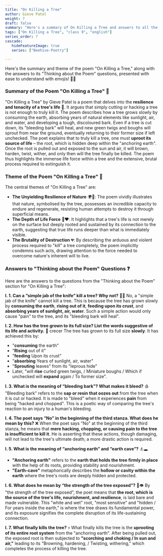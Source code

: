 ```yaml
---
title: "On Killing a Tree"
author: Gieve Patel
weight: 7
draft: false
summary: "Here's a summary of On Killing a Tree and answers to all the questions, presented for ease of understanding ..."
tags: ["On Killing a Tree", "class 9", "english"]
series_order: 7
cascade:
   hideFeatureImage: true
   series: ["Beehive-Poetry"]

---
```


Here's the summary and theme of the poem "On Killing a Tree," along with the answers to its "Thinking about the Poem" questions, presented with ease to understand with emojis! 🌳🔪

### Summary of the Poem "On Killing a Tree" 📖

"On Killing a Tree" by Gieve Patel is a poem that delves into the **resilience and tenacity of a tree's life** 🌱. It argues that simply cutting or hacking a tree is not enough to truly kill it. The poem describes how a tree grows slowly by consuming the earth, absorbing years of natural elements like sunlight, air, and water, and developing a tough, discoloured bark. Even if a tree is cut down, its "bleeding bark" will heal, and new green twigs and boughs will sprout from near the ground, eventually returning to their former size if left unchecked. The poet explains that to truly kill a tree, one must **uproot its source of life** – the root, which is hidden deep within the "anchoring earth". Once the root is pulled out and exposed to the sun and air, it will brown, harden, twist, wither, and only then will the tree finally be killed. The poem thus highlights the immense life force within a tree and the extensive, brutal process required to extinguish it.

### Theme of the Poem "On Killing a Tree" 🧐

The central themes of "On Killing a Tree" are:

*   **The Unyielding Resilience of Nature** 🌍💪: The poem vividly illustrates that nature, symbolised by the tree, possesses an incredible capacity to endure and regenerate, resisting human attempts to destroy it through superficial means.
*   **The Depth of Life Force** 🧬❤️: It highlights that a tree's life is not merely on the surface but deeply rooted and sustained by its connection to the earth, suggesting that true life runs deeper than what is immediately visible.
*   **The Brutality of Destruction** 💔: By describing the arduous and violent process required to "kill" a tree completely, the poem implicitly condemns such acts, drawing attention to the force needed to overcome nature's inherent will to live.

### Answers to "Thinking about the Poem" Questions ❓

Here are the answers to the questions from the "Thinking about the Poem" section for "On Killing a Tree":

**I. 1. Can a “simple jab of the knife” kill a tree? Why not?** 🔪🚫
No, a "simple jab of the knife" cannot kill a tree. This is because the tree has grown slowly by **consuming the earth**, **rising out of it**, **feeding upon its crust**, and **absorbing years of sunlight, air, water**. Such a simple action would only cause "pain" to the tree, and its "bleeding bark will heal".

**I. 2. How has the tree grown to its full size? List the words suggestive of its life and activity.** 🌱 crecer
The tree has grown to its full size **slowly**. It has achieved this by:
*   "**consuming** the earth"
*   "**Rising** out of it"
*   "**feeding** Upon its crust"
*   "**absorbing** Years of sunlight, air, water"
*   "**Sprouting** leaves" from its "leprous hide"
*   Later, "will **rise** curled green twigs, / Miniature boughs / Which if unchecked will **expand** again / To former size".

**I. 3. What is the meaning of “bleeding bark”? What makes it bleed?** 🩸
"Bleeding bark" refers to the **sap or resin that oozes out** from the tree when it is cut or hacked. It is made to "bleed" when it experiences **pain** from being "hacked and chopped". This is a poetic way of comparing the tree's reaction to an injury to a human's bleeding.

**I. 4. The poet says “No” in the beginning of the third stanza. What does he mean by this?** ❌
When the poet says "No" at the beginning of the third stanza, he means that **mere hacking, chopping, or causing pain to the tree is insufficient to kill it**. He is asserting that these actions, though damaging, will not lead to the tree's ultimate death; a more drastic action is required.

**I. 5. What is the meaning of “anchoring earth” and “earth cave”?** ⚓️🕳️
*   **"Anchoring earth"** refers to the **earth that holds the tree firmly in place** with the help of its roots, providing stability and nourishment.
*   **"Earth-cave"** metaphorically describes the **hollow or cavity within the earth** where the tree's roots are deeply hidden and protected.

**I. 6. What does he mean by “the strength of the tree exposed”?** 💪👁️
By "the strength of the tree exposed", the poet means that **the root, which is the source of the tree's life, nourishment, and resilience**, is laid bare and made vulnerable. This "white and wet" root, "most sensitive" and "hidden / For years inside the earth," is where the tree draws its fundamental power, and its exposure signifies the complete disruption of its life-sustaining connection.

**I. 7. What finally kills the tree?** 💀
What finally kills the tree is the **uprooting of its entire root system** from the "anchoring earth". After being pulled out, the exposed root is then subjected to **"scorching and choking / In sun and air,"** leading to its "Browning, hardening, / Twisting, withering," which completes the process of killing the tree.